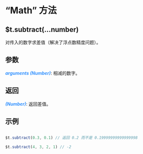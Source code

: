 # “Math” 方法

## $t.subtract(...number)

对传入的数字求差值（解决了浮点数精度问题）。

## 参数

<i style="color: #3492ff;font-weight: 700;">arguments (Number)</i>: 相减的数字。

## 返回

<i style="color: #3492ff;font-weight: 700;">(Number)</i>: 返回差值。

## 示例

```javascript

$t.subtract(0.3, 0.1) // 返回 0.2 而不是 0.19999999999999998

$t.subtract(4, 3, 2, 1) // -2

```
